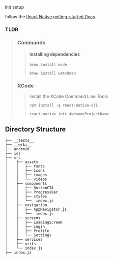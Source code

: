 init setup

follow the [React Native getting-started Docs](https://facebook.github.io/react-native/docs/getting-started)

### **TLDR**

> ### Commands
>
> > #### Installing dependencies
> >
> > `brew install node`
> >
> > `brew install watchman`
>
> ### XCode
>
> > install the XCode Command Line Tools
> >
> > `npm install -g react-native-cli`
> >
> > `react-native init AwesomeProjectName`

## Directory Structure

```
├── __tests__
├── __wiki__
├── android
├── ios
├── src
│    ├── assets
│    │   ├── fonts
│    │   ├── icons
│    │   ├── images
│    │   └── videos
│    ├── components
│    │   ├── ButtonCTA
│    │   ├── ProgressBar
│    │   ├── styles
│    │   └──  index.js
│    ├── navigation
│    │   ├── AppNavigator.js
│    │   └──  index.js
│    ├── screens
│    │   ├── LoadingScreen
│    │   ├── Login
│    │   ├── Profile
│    │   └── Settings
│    ├── services
│    ├── utils
│    └── index.js
├── index.js
```
